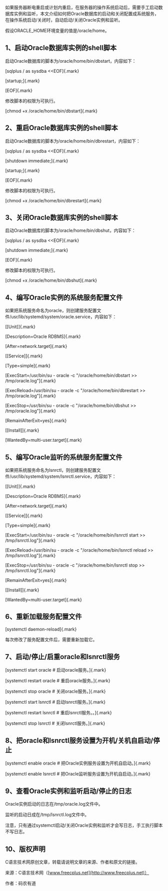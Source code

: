 如果服务器断电重启或计划内重启，在服务器的操作系统启动后，需要手工启动数据库实例和监听，本文介绍如何把Oracle数据库的启动和关闭配置成系统服务，在操作系统启动/关闭时，自动启动/关闭Oracle实例和监听。

假设ORACLE_HOME环境变量的值是/oracle/home。

## 1、启动Oracle数据库实例的shell脚本

启动Oracle数据库的脚本为/oracle/home/bin/dbstart，内容如下：

[sqlplus / as sysdba \<\<EOF]{.mark}

[startup;]{.mark}

[EOF]{.mark}

修改脚本的权限为可执行。

[chmod +x /oracle/home/bin/dbstart]{.mark}

## 2、重启Oracle数据库实例的shell脚本

启动Oracle数据库的脚本为/oracle/home/bin/dbrestart，内容如下：

[sqlplus / as sysdba \<\<EOF]{.mark}

[shutdown immediate;]{.mark}

[startup;]{.mark}

[EOF]{.mark}

修改脚本的权限为可执行。

[chmod +x /oracle/home/bin/dbrestart]{.mark}

## 3、关闭Oracle数据库实例的shell脚本

启动Oracle数据库的脚本为/oracle/home/bin/dbshut，内容如下：

[sqlplus / as sysdba \<\<EOF]{.mark}

[shutdown immediate;]{.mark}

[EOF]{.mark}

修改脚本的权限为可执行。

[chmod +x /oracle/home/bin/dbshut]{.mark}

## 4、编写Oracle实例的系统服务配置文件

如果把系统服务命名为oracle，则创建服务配置文件/usr/lib/systemd/system/oracle.service，内容如下：

[\[Unit\]]{.mark}

[Description=Oracle RDBMS]{.mark}

[After=network.target]{.mark}

[\[Service\]]{.mark}

[Type=simple]{.mark}

[ExecStart=/usr/bin/su - oracle -c \"/oracle/home/bin/dbstart \>\>
/tmp/oracle.log\"]{.mark}

[ExecReload=/usr/bin/su - oracle -c \"/oracle/home/bin/dbrestart \>\>
/tmp/oracle.log\"]{.mark}

[ExecStop=/usr/bin/su - oracle -c \"/oracle/home/bin/dbshut \>\>
/tmp/oracle.log\"]{.mark}

[RemainAfterExit=yes]{.mark}

[\[Install\]]{.mark}

[WantedBy=multi-user.target]{.mark}

## 5、编写Oracle监听的系统服务配置文件

如果把系统服务命名为lsnrctl，则创建服务配置文件/usr/lib/systemd/system/lsnrctl.service，内容如下：

[\[Unit\]]{.mark}

[Description=Oracle RDBMS]{.mark}

[After=network.target]{.mark}

[\[Service\]]{.mark}

[Type=simple]{.mark}

[ExecStart=/usr/bin/su - oracle -c \"/oracle/home/bin/lsnrctl start \>\>
/tmp/lsnrctl.log\"]{.mark}

[ExecReload=/usr/bin/su - oracle -c \"/oracle/home/bin/lsnrctl reload
\>\> /tmp/lsnrctl.log\"]{.mark}

[ExecStop=/usr/bin/su - oracle -c \"/oracle/home/bin/lsnrctl stop \>\>
/tmp/lsnrctl.log\"]{.mark}

[RemainAfterExit=yes]{.mark}

[\[Install\]]{.mark}

[WantedBy=multi-user.target]{.mark}

## 6、重新加载服务配置文件

[systemctl daemon-reload]{.mark}

每次修改了服务配置文件后，需要重新加载它。

## 7、启动/停止/启重oracle和lsnrctl服务

[systemctl start oracle \# 启动oracle服务。]{.mark}

[systemctl restart oracle \# 重启oracle服务。]{.mark}

[systemctl stop oracle \# 关闭oracle服务。]{.mark}

[systemctl start lsnrctl \# 启动lsnrctl服务。]{.mark}

[systemctl restart lsnrctl \# 重启lsnrctl服务。。]{.mark}

[systemctl stop lsnrctl \# 关闭lsnrctl服务。]{.mark}

## 8、把oracle和lsnrctl服务设置为开机/关机自启动/停止

[systemctl enable oracle \# 把Oracle实例服务设置为开机自启动。]{.mark}

[systemctl enable lsnrctl \# 把Oracle监听服务设置为开机自启动。]{.mark}

## 9、查看Oracle实例和监听启动/停止的日志

Oracle实例启动的日志在/tmp/oracle.log文件中。

监听的启动日成在/tmp/lsnrctl.log文件中。

注意，只有通过systemctl启动/关闭Oracle实例和监听才会写日志，手工执行脚本不写日志。

## 10、版权声明

C语言技术网原创文章，转载请说明文章的来源、作者和原文的链接。

来源：C语言技术网（[www.freecplus.net](http://www.freecplus.net)）

作者：码农有道
